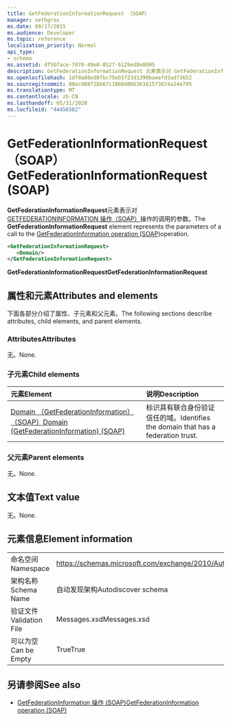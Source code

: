 ```yaml
---
title: GetFederationInformationRequest （SOAP）
manager: sethgros
ms.date: 09/17/2015
ms.audience: Developer
ms.topic: reference
localization_priority: Normal
api_type:
- schema
ms.assetid: df5bface-f070-49e0-8527-6129ed8e8095
description: GetFederationInformationRequest 元素表示对 GetFederationInformation 操作（SOAP）操作的调用的参数。
ms.openlocfilehash: 1df0a88ed8fbc75eb5723d1390baeefd3ad73652
ms.sourcegitcommit: 88ec988f2bb67c1866d06b361615f3674a24e795
ms.translationtype: MT
ms.contentlocale: zh-CN
ms.lasthandoff: 05/31/2020
ms.locfileid: "44456582"
---
```

# <a name="getfederationinformationrequest-soap"></a><span data-ttu-id="8eee1-103">GetFederationInformationRequest （SOAP）</span><span class="sxs-lookup"><span data-stu-id="8eee1-103">GetFederationInformationRequest (SOAP)</span></span>

<span data-ttu-id="8eee1-104">**GetFederationInformationRequest**元素表示对[GETFEDERATIONINFORMATION 操作（SOAP）](getfederationinformation-operation-soap.md)操作的调用的参数。</span><span class="sxs-lookup"><span data-stu-id="8eee1-104">The **GetFederationInformationRequest** element represents the parameters of a call to the [GetFederationInformation operation (SOAP)](getfederationinformation-operation-soap.md)operation.</span></span>
  
```XML
<GetFederationInformationRequest>
   <Domain/>
</GetFederationInformationRequest>
```

<span data-ttu-id="8eee1-105">**GetFederationInformationRequest**</span><span class="sxs-lookup"><span data-stu-id="8eee1-105">**GetFederationInformationRequest**</span></span>

## <a name="attributes-and-elements"></a><span data-ttu-id="8eee1-106">属性和元素</span><span class="sxs-lookup"><span data-stu-id="8eee1-106">Attributes and elements</span></span>

<span data-ttu-id="8eee1-107">下面各部分介绍了属性、子元素和父元素。</span><span class="sxs-lookup"><span data-stu-id="8eee1-107">The following sections describe attributes, child elements, and parent elements.</span></span>
  
### <a name="attributes"></a><span data-ttu-id="8eee1-108">Attributes</span><span class="sxs-lookup"><span data-stu-id="8eee1-108">Attributes</span></span>

<span data-ttu-id="8eee1-109">无。</span><span class="sxs-lookup"><span data-stu-id="8eee1-109">None.</span></span>
  
### <a name="child-elements"></a><span data-ttu-id="8eee1-110">子元素</span><span class="sxs-lookup"><span data-stu-id="8eee1-110">Child elements</span></span>

|<span data-ttu-id="8eee1-111">**元素**</span><span class="sxs-lookup"><span data-stu-id="8eee1-111">**Element**</span></span>|<span data-ttu-id="8eee1-112">**说明**</span><span class="sxs-lookup"><span data-stu-id="8eee1-112">**Description**</span></span>|
|:-----|:-----|
|[<span data-ttu-id="8eee1-113">Domain （GetFederationInformation）（SOAP）</span><span class="sxs-lookup"><span data-stu-id="8eee1-113">Domain (GetFederationInformation) (SOAP)</span></span>](domain-getfederationinformationsoap.md) <br/> |<span data-ttu-id="8eee1-114">标识具有联合身份验证信任的域。</span><span class="sxs-lookup"><span data-stu-id="8eee1-114">Identifies the domain that has a federation trust.</span></span>  <br/> |
   
### <a name="parent-elements"></a><span data-ttu-id="8eee1-115">父元素</span><span class="sxs-lookup"><span data-stu-id="8eee1-115">Parent elements</span></span>

<span data-ttu-id="8eee1-116">无。</span><span class="sxs-lookup"><span data-stu-id="8eee1-116">None.</span></span>
  
## <a name="text-value"></a><span data-ttu-id="8eee1-117">文本值</span><span class="sxs-lookup"><span data-stu-id="8eee1-117">Text value</span></span>

<span data-ttu-id="8eee1-118">无。</span><span class="sxs-lookup"><span data-stu-id="8eee1-118">None.</span></span> 
  
## <a name="element-information"></a><span data-ttu-id="8eee1-119">元素信息</span><span class="sxs-lookup"><span data-stu-id="8eee1-119">Element information</span></span>

|||
|:-----|:-----|
|<span data-ttu-id="8eee1-120">命名空间</span><span class="sxs-lookup"><span data-stu-id="8eee1-120">Namespace</span></span>  <br/> |https://schemas.microsoft.com/exchange/2010/Autodiscover  <br/> |
|<span data-ttu-id="8eee1-121">架构名称</span><span class="sxs-lookup"><span data-stu-id="8eee1-121">Schema Name</span></span>  <br/> |<span data-ttu-id="8eee1-122">自动发现架构</span><span class="sxs-lookup"><span data-stu-id="8eee1-122">Autodiscover schema</span></span>  <br/> |
|<span data-ttu-id="8eee1-123">验证文件</span><span class="sxs-lookup"><span data-stu-id="8eee1-123">Validation File</span></span>  <br/> |<span data-ttu-id="8eee1-124">Messages.xsd</span><span class="sxs-lookup"><span data-stu-id="8eee1-124">Messages.xsd</span></span>  <br/> |
|<span data-ttu-id="8eee1-125">可以为空</span><span class="sxs-lookup"><span data-stu-id="8eee1-125">Can be Empty</span></span>  <br/> |<span data-ttu-id="8eee1-126">True</span><span class="sxs-lookup"><span data-stu-id="8eee1-126">True</span></span>  <br/> |
   
## <a name="see-also"></a><span data-ttu-id="8eee1-127">另请参阅</span><span class="sxs-lookup"><span data-stu-id="8eee1-127">See also</span></span>

- [<span data-ttu-id="8eee1-128">GetFederationInformation 操作 (SOAP)</span><span class="sxs-lookup"><span data-stu-id="8eee1-128">GetFederationInformation operation (SOAP)</span></span>](getfederationinformation-operation-soap.md)

